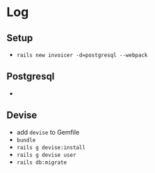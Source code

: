 # Log

## Setup
 - `rails new invoicer -d=postgresql --webpack`

## Postgresql
 - 

## Devise
 - add `devise` to Gemfile
 - `bundle`
 - `rails g devise:install`
 - `rails g devise user`
 - `rails db:migrate`
